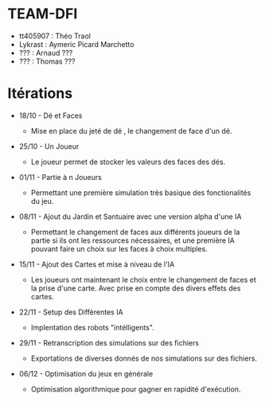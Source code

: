 # TEAM-DFI

* tt405907 : Théo Traol
* Lykrast : Aymeric Picard Marchetto
* ??? : Arnaud ???
* ??? : Thomas ???

# Itérations

* 18/10 - Dé et  Faces 
  * Mise en place du jeté de dé , le changement de face d'un dé.
  
* 25/10 - Un Joueur 
  * Le joueur permet de stocker les valeurs des faces des dés.
  
* 01/11 - Partie à n Joueurs 
  * Permettant une première simulation très basique des fonctionalités du jeu.
  
* 08/11 - Ajout du Jardin et Santuaire avec une version alpha d'une IA 
  * Permettant le changement de faces aux différents joueurs de la partie si ils ont les ressources nécessaires, et une première IA pouvant faire un choix sur les faces à choix multiples.
  
* 15/11 - Ajout des Cartes et mise à niveau de l'IA
  * Les joueurs ont maintenant le choix entre le changement de faces et la prise d'une carte. Avec prise en compte des divers effets des cartes.
  
* 22/11 - Setup des Différentes IA
  * Implentation des robots "intélligents".
  
* 29/11 - Retranscription des simulations sur des fichiers
  * Exportations de diverses donnés de nos simulations sur des fichiers.
  
* 06/12 - Optimisation du jeux en générale
  * Optimisation algorithmique pour gagner en rapidité d'exécution.
